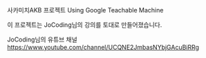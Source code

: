 사카미치AKB 프로젝트 Using Google Teachable Machine

이 프로젝트는 JoCoding님의 강의를 토대로 만들어졌습니다.

JoCoding님의 유튜브 채널
https://www.youtube.com/channel/UCQNE2JmbasNYbjGAcuBiRRg

